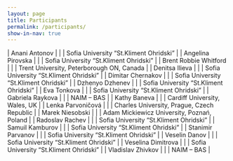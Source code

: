 ```yaml
---
layout: page
title: Participants
permalink: /participants/
show-in-nav: true
---
```

| Anani Antonov | | | Sofia University “St.Kliment Ohridski” |
| Angelina Pirovska | | | Sofia University “St.Kliment Ohridski” |
| Brent Robbie Whitford | | | Trent University, Peterborough ON, Canada |
| Denitsa Ilieva | | | Sofia University “St.Kliment Ohridski” |
| Dimitar Chernakov | | | Sofia University “St.Kliment Ohridski” |
| Dzhenyo Dzhenev | | | Sofia University “St.Kliment Ohridski” |
| Eva Tonkova | | | Sofia University “St.Kliment Ohridski” |
| Gabriela Raykova | | | NAIM – BAS |
| Kathy Baneva | | | Cardiff University, Wales, UK |
| Lenka Parvoničová | | | Charles University, Prague, Czech Republic |
| Marek Niesobski | | | Adam Mickiewicz University, Poznań, Poland |
| Radoslav Rachev | | | Sofia University “St.Kliment Ohridski” |
| Samuil Kamburov | | | Sofia University “St.Kliment Ohridski” |
| Stanimir Parvanov | | | Sofia University “St.Kliment Ohridski” |
| Veselin Danov | | | Sofia University “St.Kliment Ohridski” |
| Veselina Dimitrova | | | Sofia University “St.Kliment Ohridski” |
| Vladislav Zhivkov | | | NAIM – BAS |
